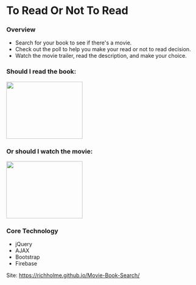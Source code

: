 # To Read Or Not To Read

### Overview

- Search for your book to see if there's a movie. 
- Check out the poll to help you make your read or not to read decision.
- Watch the movie trailer, read the description, and make your choice.

### Should I read the book:

<img src="https://media.giphy.com/media/q1mHcB8wOCWf6/giphy.gif" width="200" height="150" />

### Or should I watch the movie:

<img src="https://media.giphy.com/media/3orif1s0OHZf7yKk6I/giphy.gif" width="200" height="150" />

### Core Technology

- jQuery
- AJAX
- Bootstrap
- Firebase

Site: https://richholme.github.io/Movie-Book-Search/